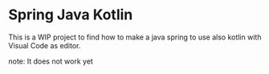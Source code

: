 # Spring Java Kotlin

This is a WIP project to find how to make a java spring to use also kotlin with Visual Code as editor.

note: It does not work yet
